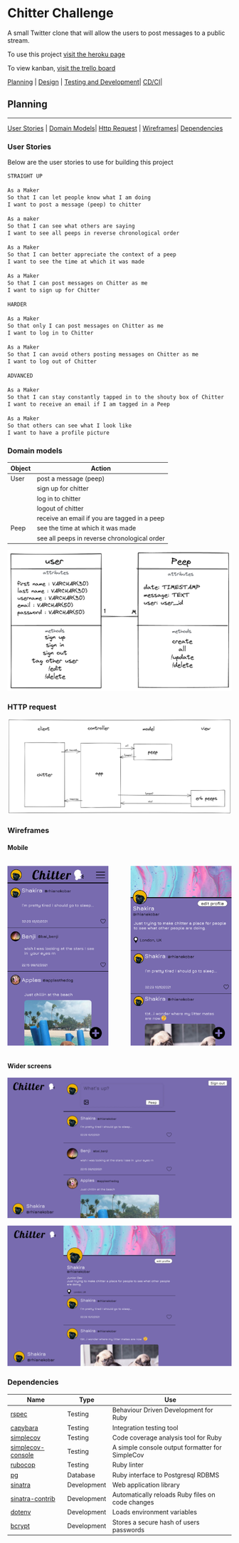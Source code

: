 Chitter Challenge
=================

A small Twitter clone that will allow the users to post messages to a public stream.

To use this project [visit the heroku page]()

To view kanban, [visit the trello board](https://trello.com/b/gc3aEDuL/chitter-challenge)

[Planning](#Planning) | [Design](#Design) | [Testing and Development](#Work)| [CD/CI](#CD/CI)|


<h2 id="Planning">Planning</h2>

------------------------------------

[User Stories](#user_stories) | [Domain Models](#domain_models)| [Http Request](#http_request) | [Wireframes](#wireframes)| [Dependencies](#dependencies)

 <h3 id="user_stories">User Stories</h3>

Below are the user stories to use for building this project

```
STRAIGHT UP

As a Maker
So that I can let people know what I am doing  
I want to post a message (peep) to chitter

As a maker
So that I can see what others are saying  
I want to see all peeps in reverse chronological order

As a Maker
So that I can better appreciate the context of a peep
I want to see the time at which it was made

As a Maker
So that I can post messages on Chitter as me
I want to sign up for Chitter

HARDER

As a Maker
So that only I can post messages on Chitter as me
I want to log in to Chitter

As a Maker
So that I can avoid others posting messages on Chitter as me
I want to log out of Chitter

ADVANCED

As a Maker
So that I can stay constantly tapped in to the shouty box of Chitter
I want to receive an email if I am tagged in a Peep

As a Maker
So that others can see what I look like
I want to have a profile picture
```

<h3 id="domain_models">Domain models</h3>

| Object | Action |
|--------|--------|
|User| post a message (peep)|
||sign up for chitter|
||log in to chitter|
||logout of chitter|
||receive an email if you are tagged in a peep|
|Peep|see the time at which it was made|
||see all peeps in reverse chronological order|

![Domain_Model](resources/domain-models.png)

<h3 id="http_request">HTTP request</h3>

![HTTP_request](resources/http-request.png)

<h3 id="wireframes">Wireframes</h3>

#### Mobile
<div style="display:flex; gap:50px;">

![mobile home](resources/mobile-home.png)

![mobile profile](resources/mobile-profile.png)

</div>



#### Wider screens

![home](resources/home.png)

![profile](resources/profile.png)

<h3 id="dependencies">Dependencies</h3>

|Name|Type|Use|
|-----|----|----|
|[rspec](https://github.com/rspec/rspec-metagem)|Testing|Behaviour Driven Development for Ruby|
|[capybara](https://github.com/teamcapybara/capybara#using-capybara-with-rspec)|Testing| Integration testing tool|
|[simplecov](https://github.com/simplecov-ruby/simplecov)|Testing|Code coverage analysis tool for Ruby|
|[simplecov-console](https://github.com/chetan/simplecov-console)|Testing|A simple console output formatter for SimpleCov|
|[rubocop](https://rubocop.org/)|Testing|Ruby linter|
|[pg](https://github.com/ged/ruby-pg)|Database|Ruby interface to Postgresql RDBMS|
|[sinatra](http://sinatrarb.com/)|Development| Web application library|
|[sinatra-contrib](http://sinatrarb.com/contrib/)|Development|Automatically reloads Ruby files on code changes|
|[dotenv](https://github.com/bkeepers/dotenv)|Development|Loads environment variables|
|[bcrypt](https://github.com/bcrypt-ruby/bcrypt-ruby)|Development|Stores a secure hash of users passwords|
